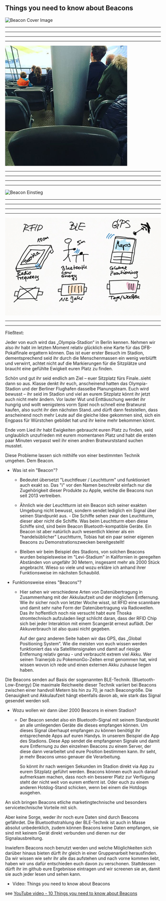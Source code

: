 ## Things you need to know about Beacons

![Beacon Cover Image](https://media-cdn.tripadvisor.com/media/photo-s/0f/23/03/8c/olympiastadion-berlin.jpg)
____
____
____
____

![Stadion2](Bilder/1_1Einstiegseat.PNG)
____
____
____
____

![Beacon Einstieg](https://upload.wikimedia.org/wikipedia/commons/3/37/John_Lynn_-_Smeaton%27s_Eddystone_Lighthouse.jpg)
____
____
____
____

![Intro](Bilder/1_Einstieg.png)

____
____

Fließtext:

Jeder von euch wird das „Olympia-Stadion“ in Berlin kennen.
Nehmen wir also ihr habt im letzten Moment relativ glücklich eine Karte für das DFB-Pokalfinale ergattern können. 
Das ist euer erster Besuch im Stadion, dementsprechend seid ihr durch die Menschenmassen ein wenig verblüfft und verwirrt, achtet nicht auf die Markierungen für die Sitzplätze und braucht eine gefühlte Ewigkeit euren Platz zu finden.

Schön und gut ihr seid endlich am Ziel – euer Sitzplatz fürs Finale..sieht dann so aus.
Klasse denkt ihr euch, anscheinend hatten das Olympia-Stadion und der Berliner Flughafen dasselbe Planungsteam.
Euch wird bewusst – ihr seid im Stadion und viel an eurem Sitzplatz könnt ihr jetzt auch nicht mehr ändern.
Vor lauter Wut und Enttäuschung werdet ihr hungrig und wollt wenigstens vorm Spiel noch schnell eine Bratwurst kaufen, also sucht ihr den nächsten Stand..und dürft dann feststellen, dass anscheinend noch mehr Leute auf die gleiche Idee gekommen sind, sich ein Engpass für Würstchen gebildet hat und ihr keine mehr bekommen könnt.

Ende vom Lied ihr habt Ewigkeiten gebraucht euren Platz zu finden, seid unglaublich unzufrieden mit eurem momentanen Platz und habt die ersten paar Minuten verpasst weil ihr einen andren Bratwurststand suchen musstet.

Diese Probleme lassen sich mithilfe von einer bestimmten Technik umgehen.
Dem Beacon.

* Was ist ein "Beacon"?

    - Bedeutet übersetzt "Leuchtfeuer / Leuchtturm" und funktioniert auch exakt so.
      Das "i" vor den Namen beschreibt einfach nur die Zugehörigkeit dieser Produkte zu Apple, welche die Beacons nun seit 2013 
      vertreiben.
    - Ähnlich wie der Leuchtturm ist ein Beacon sich seiner exakten Umgebung nicht bewusst, sondern sendet lediglich ein Signal über
      seinen Standpunkt aus. - Die Schiffe sehen zwar den Leuchtturm, dieser aber nicht die Schiffe.
      Was beim Leuchtturm eben diese Schiffe sind, sind beim Beacon Bluetooth-kompatible Geräte.
      Ein Beacon ist aber natürlich auch wesentlich kleiner als ein "handelsüblicher" Leuchtturm, Tobias hat ein paar seiner eigenen 
      Beacons zu Demonstrationszwecken bereitgestellt! 
      
    - Bleiben wir beim Beispiel des Stadions, von solchen Beacons wurden beispielsweise im "Levi-Stadium" in Kalifornien in  geregelten 
      Abständen von ungefähr 30 Metern, insgesamt mehr als 2000 Stück angebracht.
      Wieso so viele und wozu erkläre ich anhand ihrer Funktionsweise im nächsten Schaubild.

* Funktionsweise eines "Beacons"?

    - Hier sehen wir verschiedene Arten von Datenübertragung in Zusammenhang mit der Akkulaufzeit und der möglichen Entfernung.
      Wie ihr sicher noch von letzter Woche wisst, ist RFID eine scannbare und damit sehr nahe Form der Datenübertragung via 
      Radiowellen.
      Das ihr hoffentlich noch nie versucht habt eure Thoska stromtechnisch aufzuladen liegt schlicht daran, dass der RFID Chip sich bei 
      jeder Interaktion mit einem Scangerät erneut auflädt. Der Akkuverbrauch ist also quasi nicht gegeben.
      
      Auf der ganz anderen Seite haben wir das GPS, das „Global Positioning System“. 
      Wie die meisten von euch wissen werden funktioniert das via Satellitensignalen und damit auf riesige Entfernung relativ genau - 
      und verbraucht extrem viel Akku.
Wer seinen Trainerjob zu PokemonGo-Zeiten ernst genommen hat, wird wissen wovon ich rede und einen externen Akku zuhause liegen haben.
      
Die Beacons senden auf Basis der sogenannten BLE-Technik. (Bluetooth-Low-Energy)
      Die maximale Reichweite dieser Technik variiert bei Beacons zwischen einer handvoll Metern bis hin zu 70, je nach Beacongröße.
      Die Genauigkeit und Akkulaufzeit hängt ebenfalls davon ab, wie stark das Signal gesendet werden soll.
      
* Wozu wollen wir dann über 2000 Beacons in einem Stadion?
      
    - Der Beacon sendet also ein Bluetooth-Signal mit seinem Standpunkt an alle umliegenden Geräte die dieses empfangen können.
      Um dieses Signal überhaupt empfangen zu können benötigt ihr entsprechende Apps auf euren Handys.
      In unserem Beispiel die App des Stadions.
      Diese App sendet die empfangenen Signale und damit eure Entfernung zu den einzelnen Beacons zu einem Server, der diese dann 
      verarbeitet und eure Position bestimmen kann. Ihr seht, je mehr Beacons umso genauer die Verarbeitung.
      
      So könnt ihr nach wenigen Sekunden im Stadion direkt via App zu eurem Sitzplatz geführt werden.
      Beacons können euch auch darauf aufmerksam machen, dass noch ein besserer Platz zur Verfügung steht der nicht weit von eurem 
      entfernt ist.
Oder euch zu einem anderen Hotdog-Stand schicken, wenn bei einem die Hotdogs ausgehen.

An sich bringen Beacons etliche marketingtechnische und besonders servicetechnische Vorteile mit sich.
      
Aber keine Sorge, weder ihr noch eure Daten sind durch Beacons gefährdet. Die Bluetoothstrahlung der BLE-Technik ist auch in 
Masse absolut unbedenklich, zudem können Beacons  keine Daten empfangen, sie sind mit keinem Gerät direkt verbunden und dienen nur 
der Signalausbreitung.
      
Inwiefern Beacons noch benutzt werden und welche Möglichkeiten sich darüber hinaus bieten dürft ihr gleich in einer Gruppenarbeit 
herausfinden.
Da wir wissen wie sehr ihr alle das aufstehen und nach vorne kommen liebt, haben wir uns dafür entschieden euch davon zu 
verschonen.
Stattdessen dürft ihr im github eure Ergebnisse eintragen und wir screenen sie an, damit sie auch jeder lesen und sehen kann.

* Video: Things you need to know about Beacons

see [YouTube video - 10 Things you need to know about Beacons](https://www.youtube.com/watch?v=L44m7otNI7o)
